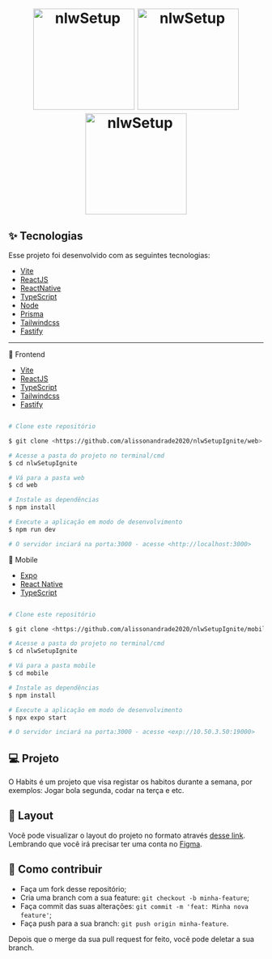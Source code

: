 <h1 align="center">
    <img alt="nlwSetup" src="capa.svg" width="200px" title="818557631343-7550ck1t51dr2tdavh7m9tq8i2icgakr.apps.googleusercontent.com" />
      <img alt="nlwSetup" title="#nlwSetup" src="tela.svg" width="200px" />
        <img alt="nlwSetup" title="#nlwSetup" src="tela2.svg" width="200px" />
</h1>

## ✨ Tecnologias

Esse projeto foi desenvolvido com as seguintes tecnologias:

- [Vite](https://vitejs.dev)
- [ReactJS](https://reactjs.org)
- [ReactNative](https://reactjs.org)
- [TypeScript](https://www.typescriptlang.org/)
- [Node](https://nodejs.org/)
- [Prisma](https://www.prisma.io/)
- [Tailwindcss](https://tailwindcss.com/)
- [Fastify](https://www.fastify.io/)

-------------------------------------------------------------------

🔭 Frontend

- [Vite](https://vitejs.dev)
- [ReactJS](https://reactjs.org)
- [TypeScript](https://www.typescriptlang.org/)
- [Tailwindcss](https://tailwindcss.com/)
- [Fastify](https://www.fastify.io/)


```bash 

# Clone este repositório

$ git clone <https://github.com/alissonandrade2020/nlwSetupIgnite/web>

# Acesse a pasta do projeto no terminal/cmd
$ cd nlwSetupIgnite

# Vá para a pasta web
$ cd web

# Instale as dependências
$ npm install

# Execute a aplicação em modo de desenvolvimento
$ npm run dev

# O servidor inciará na porta:3000 - acesse <http://localhost:3000> 

```

📱 Mobile

- [Expo](https://expo.io/)
- [React Native](https://reactnative.dev/)
- [TypeScript](https://www.typescriptlang.org/)


```bash 

# Clone este repositório

$ git clone <https://github.com/alissonandrade2020/nlwSetupIgnite/mobile>

# Acesse a pasta do projeto no terminal/cmd
$ cd nlwSetupIgnite

# Vá para a pasta mobile
$ cd mobile

# Instale as dependências
$ npm install

# Execute a aplicação em modo de desenvolvimento
$ npx expo start

# O servidor inciará na porta:3000 - acesse <exp://10.50.3.50:19000> 

```

## 💻 Projeto

O Habits é um projeto que visa registar os habitos durante a semana, por exemplos: Jogar bola segunda, codar na terça e etc.

## 🔖 Layout

Você pode visualizar o layout do projeto no formato através [desse link](https://app.rocketseat.com.br/event/nlw-setup/ignite/aula-1
). Lembrando que você irá precisar ter uma conta no [Figma](http://figma.com/).

## 🤔 Como contribuir

- Faça um fork desse repositório;
- Cria uma branch com a sua feature: `git checkout -b minha-feature`;
- Faça commit das suas alterações: `git commit -m 'feat: Minha nova feature'`;
- Faça push para a sua branch: `git push origin minha-feature`.

Depois que o merge da sua pull request for feito, você pode deletar a sua branch.



